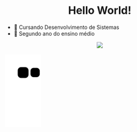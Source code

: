 <div align="center">
<h1>Hello World!</h1>
</div>

- 💭 Cursando Desenvolvimento de Sistemas
- 💭 Segundo ano do ensino médio


<div align="center">
<img src="https://user-images.githubusercontent.com/99843232/183812577-374a55e5-95d8-4e90-bf72-a33643a5e276.gif"  width="830px"/><br>
</div>


![Snake animation](https://github.com/rafaballerini/rafaballerini/blob/output/github-contribution-grid-snake.svg)

